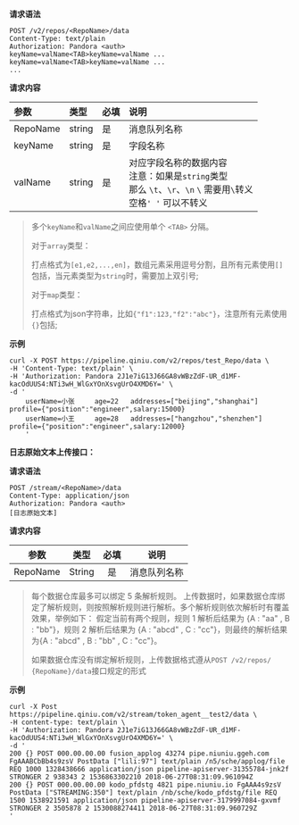 **请求语法**

```
POST /v2/repos/<RepoName>/data
Content-Type: text/plain
Authorization: Pandora <auth>
keyName=valName<TAB>keyName=valName ...
keyName=valName<TAB>keyName=valName ...
...
```

**请求内容**

|参数|类型|必填|说明|
|:---|:---|:---|:---|
|RepoName |string|是|消息队列名称|
|keyName |string|是|字段名称|
|valName |string|是|对应字段名称的数据内容<br/> 注意：如果是`string`类型</br>那么 `\t`、`\r`、`\n` `\` 需要用`\`转义</br>空格`' '` 可以不转义|

> 多个`keyName`和`valName`之间应使用单个 `<TAB>` 分隔。
>
> 对于`array`类型：
> 
> 打点格式为`[e1,e2,...,en]`，数组元素采用逗号分割，且所有元素使用`[]`包括，当元素类型为`string`时，需要加上双引号;
> 
> 对于`map`类型：
> 
> 打点格式为json字符串，比如`{"f1":123,"f2":"abc"}`，注意所有元素使用`{}`包括;


**示例**

```
curl -X POST https://pipeline.qiniu.com/v2/repos/test_Repo/data \
-H 'Content-Type: text/plain' \
-H 'Authorization: Pandora 2J1e7iG13J66GA8vWBzZdF-UR_d1MF-kacOdUUS4:NTi3wH_WlGxYOnXsvgUrO4XMD6Y=' \
-d '
	userName=小张		age=22   addresses=["beijing","shanghai"] profile={"position":"engineer",salary:15000} 
	userName=小王		age=28   addresses=["hangzhou","shenzhen"] profile={"position":"engineer",salary:12000}
	'
```

**日志原始文本上传接口：**

**请求语法**

```
POST /stream/<RepoName>/data
Content-Type: application/json
Authorization: Pandora <auth>
[日志原始文本]
```

**请求内容**

|   参数   |  类型  | 必填 |     说明     |
| :------: | :----: | :--: | :----------: |
| RepoName | String |  是  | 消息队列名称 |

> 每个数据仓库最多可以绑定 5 条解析规则。 上传数据时，如果数据仓库绑定了解析规则，则按照解析规则进行解析。多个解析规则依次解析时有覆盖效果，举例如下： 假定当前有两个规则，规则 1 解析后结果为 {A : "aa" , B : "bb"}，规则 2 解析后结果为 {A : "abcd" , C : "cc"}，则最终的解析结果为{A : "abcd" , B : "bb" , C : "cc"}。
>
> 如果数据仓库没有绑定解析规则，上传数据格式遵从`POST /v2/repos/ {RepoName}/data`接口规定的形式

**示例**

```
curl -X Post https://pipeline.qiniu.com/v2/stream/token_agent__test2/data \
-H content-type: text/plain \
-H 'Authorization: Pandora 2J1e7iG13J66GA8vWBzZdF-UR_d1MF-kacOdUUS4:NTi3wH_WlGxYOnXsvgUrO4XMD6Y=' \
-d '
200 {} POST 000.00.00.00 fusion_applog 43274 pipe.niuniu.ggeh.com FgAAABCbBb4s9zsV PostData ["lili:97"] text/plain /n5/sche/applog/file REQ 1000 1328438666 application/json pipeline-apiserver-31355784-jnk2f STRONGER 2 938343 2 1536863302210 2018-06-27T08:31:09.961094Z
200 {} POST 000.00.00.00 kodo_pfdstg 4821 pipe.niuniu.io FgAAA4s9zsV PostData ["STREAMING:350"] text/plain /nb/sche/kodo_pfdstg/file REQ 1500 1538921591 application/json pipeline-apiserver-3179997084-gxvmf STRONGER 2 3505878 2 1530088274411 2018-06-27T08:31:09.960729Z
'
```



